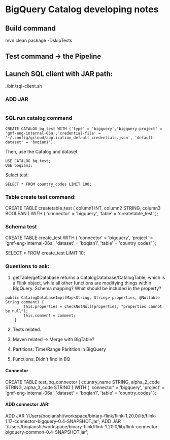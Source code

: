# BigQuery Catalog developing notes

## Build command

mvn clean package -DskipTests


## Test command -> the Pipeline

## Launch SQL client with JAR path:
./bin/sql-client.sh 

### ADD JAR
```ADD JAR '/Users/boqianshi/workspace/binary-flink/flink-1.20.0/lib/flink-connector-bigquery-common-0.4-SNAPSHOT.jar'; ADD JAR '/Users/boqianshi/workspace/flink-connector-gcp/connectors/bigquery/flink-connector-gcp-bigquery/target/flink-connector-gcp-bigquery-0.1.0-SNAPSHOT.jar'; ADD JAR '/Users/boqianshi/workspace/binary-flink/flink-1.20.0/lib/flink-1.17-connector-bigquery-0.4-SNAPSHOT.jar';
```
### SQL run catalog command
```
CREATE CATALOG bq_test WITH ('type' = 'bigquery','bigquery-project' = 'gmf-eng-internal-06a','credential-file' = '~/.config/gcloud/application_default_credentials.json', 'default-dataset' = 'boqian1');
```

Then, use the Catalog and dataset:

```
USE CATALOG bq_test;
USE boqian1;
```

Select test:

```
SELECT * FROM country_codes LIMIT 100;
```



### Table create test command:
CREATE TABLE createtable_test (
    column1 INT,
    column2 STRING,
    column3 BOOLEAN
)
WITH (
    'connector' = 'bigquery',
    'table' = 'createtable_test'
);


### Schema test
CREATE TABLE create_test WITH (
    'connector' = 'bigquery',
    'project' = 'gmf-eng-internal-06a',
    'dataset' = 'boqian1',
    'table' = 'country_codes'
);

SELECT * FROM create_test LIMIT 10;

### Questions to ask:
1. getTable/getDatabase returns a CatalogDatabase/CatalogTable, which is a Flink object, while all other functions are modifying things within BigQuery. Schema mapping? What should be included in the property?

```
public CatalogDatabaseImpl(Map<String, String> properties, @Nullable String comment) {
        this.properties = checkNotNull(properties, "properties cannot be null");
        this.comment = comment;
    }
```

2. Tests related.

3. Maven related -> Merge with BigTable?

4. Partitions: Time/Range Paritition in BigQuery

5. Functions: Didn't find in BQ



#### Connector 
CREATE TABLE test_bq_connector (
    country_name STRING, 
    alpha_2_code STRING, 
    alpha_3_code STRING
) WITH (
    'connector' = 'bigquery', 
    'project' = 'gmf-eng-internal-06a', 
    'dataset' = 'boqian1',
    'table' = 'country_codes'
);

#### ADD connector JAR:
ADD JAR '/Users/boqianshi/workspace/binary-flink/flink-1.20.0/lib/flink-1.17-connector-bigquery-0.4-SNAPSHOT.jar';
ADD JAR '/Users/boqianshi/workspace/binary-flink/flink-1.20.0/lib/flink-connector-bigquery-common-0.4-SNAPSHOT.jar';
